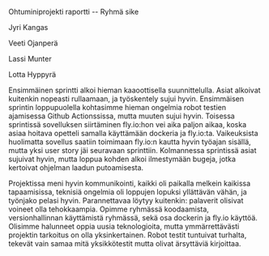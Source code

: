 

Ohtuminiprojekti raportti -- Ryhmä sike

Jyri Kangas

Veeti Ojanperä

Lassi Munter

Lotta Hyppyrä


Ensimmäinen sprintti alkoi hieman kaaoottisella suunnittelulla. Asiat alkoivat kuitenkin nopeasti rullaamaan, ja työskentely sujui hyvin. 
Ensimmäisen sprintin loppupuolella kohtasimme hieman ongelmia robot testien ajamisessa Github Actionssissa, mutta muuten sujui hyvin.
Toisessa sprintissä sovelluksen siirtäminen fly.io:hon vei aika paljon aikaa, koska asiaa hoitava opetteli samalla käyttämään dockeria ja fly.io:ta.
Vaikeuksista huolimatta sovellus saatiin toimimaan fly.io:n kautta hyvin työajan sisällä, mutta yksi user story jäi seuravaan sprinttiin.
Kolmannessa sprintissä asiat sujuivat hyvin, mutta loppua kohden alkoi ilmestymään bugeja, jotka kertoivat ohjelman laadun putoamisesta.

Projektissa meni hyvin kommunikointi, kaikki oli paikalla melkein kaikissa tapaamisissa, teknisiä ongelmia oli loppujen lopuksi yllättävän vähän, ja työnjako pelasi hyvin.
Parannettavaa löytyy kuitenkin: palaverit olisivat voineet olla tehokkaampia.
Opimme ryhmässä koodaamista, versionhallinnan käyttämistä ryhmässä, sekä osa dockerin ja fly.io käyttöä.
Olisimme halunneet oppia uusia teknologioita, mutta ymmärrettävästi projektin tarkoitus on olla yksinkertainen.
Robot testit tuntuivat turhalta, tekevät vain samaa mitä yksikkötestit mutta olivat ärsyttäviä kirjoittaa.
